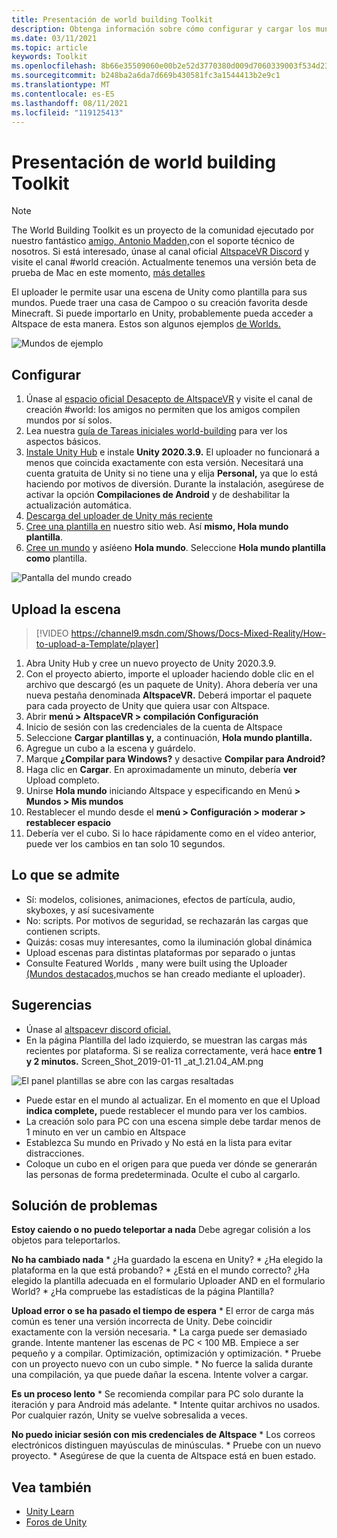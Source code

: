```yaml
---
title: Presentación de world building Toolkit
description: Obtenga información sobre cómo configurar y cargar los mundos altspaceVR mediante plantillas de escena de Unity con la herramienta World Building Toolkit.
ms.date: 03/11/2021
ms.topic: article
keywords: Toolkit
ms.openlocfilehash: 8b66e35509060e00b2e52d3770380d009d7060339003f534d23fdd47372a57f0
ms.sourcegitcommit: b248ba2a6da7d669b430581fc3a1544413b2e9c1
ms.translationtype: MT
ms.contentlocale: es-ES
ms.lasthandoff: 08/11/2021
ms.locfileid: "119125413"
---
```

# <a name="introducing-the-world-building-toolkit"></a>Presentación de world building Toolkit

> [!NOTE]
> The World Building Toolkit es un proyecto de la comunidad ejecutado por nuestro fantástico [amigo, Antonio Madden,](https://twitter.com/chigamesstudio)con el soporte técnico de nosotros. Si está interesado, únase al canal oficial [AltspaceVR Discord](https://discordapp.com/invite/altspacevr) y visite el canal #world creación. Actualmente tenemos una versión beta de prueba de Mac en este momento, [más detalles](https://altvr.com/altspacevr-mac)

El uploader le permite usar una escena de Unity como plantilla para sus mundos. Puede traer una casa de Campoo o su creación favorita desde Minecraft. Si puede importarlo en Unity, probablemente pueda acceder a Altspace de esta manera. Estos son algunos ejemplos [de Worlds.](https://account.altvr.com/worlds/1046572460192825569)

![Mundos de ejemplo](images/unity-uploader-img-01.png)

## <a name="setup"></a>Configurar

1. Únase al [espacio oficial Desacepto de AltspaceVR](https://discordapp.com/invite/altspacevr) y visite el canal de creación #world: los amigos no permiten que los amigos compilen mundos por sí solos.
2. Lea nuestra [guía de Tareas iniciales world-building](world-building-getting-started.md) para ver los aspectos básicos.
3. [Instale Unity Hub](https://blogs.unity3d.com/2018/01/24/streamline-your-workflow-introducing-unity-hub-beta) e instale **Unity 2020.3.9.** El uploader no funcionará a menos que coincida exactamente con esta versión. Necesitará una cuenta gratuita de Unity si no tiene una y elija **Personal,** ya que lo está haciendo por motivos de diversión. Durante la instalación, asegúrese de activar la opción **Compilaciones de Android** y de deshabilitar la actualización automática.
4. [Descarga del uploader de Unity más reciente](upgrading-content-to-the-latest-unity.md#altspacevr-uploader-v090-upgrade-guide)
5. [Cree una plantilla en](https://account.altvr.com/space_templates/new) nuestro sitio web. Así **mismo, Hola mundo plantilla**.
6. [Cree un mundo](https://account.altvr.com/worlds/my) y asíéeno **Hola mundo**. Seleccione **Hola mundo plantilla como** plantilla.

![Pantalla del mundo creado](images/unity-uploader-img-02.png)

## <a name="upload-your-scene"></a>Upload la escena

> [!VIDEO https://channel9.msdn.com/Shows/Docs-Mixed-Reality/How-to-upload-a-Template/player]

1. Abra Unity Hub y cree un nuevo proyecto de Unity 2020.3.9.
2. Con el proyecto abierto, importe el uploader haciendo doble clic en el archivo que descargó (es un paquete de Unity). Ahora debería ver una nueva pestaña denominada **AltspaceVR.** Deberá importar el paquete para cada proyecto de Unity que quiera usar con Altspace.
3. Abrir **menú > AltspaceVR > compilación Configuración**
4. Inicio de sesión con las credenciales de la cuenta de Altspace
5. Seleccione **Cargar plantillas y,** a continuación, **Hola mundo plantilla.**
6. Agregue un cubo a la escena y guárdelo.
7. Marque **¿Compilar para Windows?** y desactive **Compilar para Android?**
8. Haga clic en **Cargar**. En aproximadamente un minuto, debería **ver** Upload completo.
9. Unirse **Hola mundo** iniciando Altspace y especificando en Menú **> Mundos > Mis mundos**
10. Restablecer el mundo desde el **menú > Configuración > moderar > restablecer espacio**
11. Debería ver el cubo. Si lo hace rápidamente como en el vídeo anterior, puede ver los cambios en tan solo 10 segundos.

## <a name="whats-supported"></a>Lo que se admite

* Sí: modelos, colisiones, animaciones, efectos de partícula, audio, skyboxes, y así sucesivamente
* No: scripts. Por motivos de seguridad, se rechazarán las cargas que contienen scripts.
* Quizás: cosas muy interesantes, como la iluminación global dinámica
* Upload escenas para distintas plataformas por separado o juntas
* Consulte Featured Worlds , many were built using the Uploader [(Mundos destacados,](https://account.altvr.com/worlds/featured)muchos se han creado mediante el uploader).

## <a name="tips"></a>Sugerencias

* Únase al [altspacevr discord oficial.](https://discordapp.com/invite/altspacevr)
* En la página Plantilla del lado izquierdo, se muestran las cargas más recientes por plataforma. Si se realiza correctamente, verá hace **entre 1 y 2 minutos.** Screen_Shot_2019-01-11 _at_1.21.04_AM.png

![El panel plantillas se abre con las cargas resaltadas](images/unity-uploader-img-03.png)

* Puede estar en el mundo al actualizar. En el momento en que el Upload **indica complete,** puede restablecer el mundo para ver los cambios.
* La creación solo para PC con una escena simple debe tardar menos de 1 minuto en ver un cambio en Altspace
* Establezca Su mundo en Privado y No está en la lista para evitar distracciones.
* Coloque un cubo en el origen para que pueda ver dónde se generarán las personas de forma predeterminada. Oculte el cubo al cargarlo.

## <a name="troubleshooting"></a>Solución de problemas

**Estoy caiendo o no puedo teleportar a nada** Debe agregar colisión a los objetos para teleportarlos.

**No ha cambiado nada**
    * ¿Ha guardado la escena en Unity?
    * ¿Ha elegido la plataforma en la que está probando?
    * ¿Está en el mundo correcto? ¿Ha elegido la plantilla adecuada en el formulario Uploader AND en el formulario World?
    * ¿Ha compruebe las estadísticas de la página Plantilla?

**Upload error o se ha pasado el tiempo de espera**
    * El error de carga más común es tener una versión incorrecta de Unity. Debe coincidir exactamente con la versión necesaria.
    * La carga puede ser demasiado grande. Intente mantener las escenas de PC < 100 MB. Empiece a ser pequeño y a compilar. Optimización, optimización y optimización.
    * Pruebe con un proyecto nuevo con un cubo simple.
    * No fuerce la salida durante una compilación, ya que puede dañar la escena. Intente volver a cargar.

**Es un proceso lento**
    * Se recomienda compilar para PC solo durante la iteración y para Android más adelante.
    * Intente quitar archivos no usados. Por cualquier razón, Unity se vuelve sobresalida a veces.

**No puedo iniciar sesión con mis credenciales de Altspace**
    * Los correos electrónicos distinguen mayúsculas de minúsculas.
    * Pruebe con un nuevo proyecto.
    * Asegúrese de que la cuenta de Altspace está en buen estado.

## <a name="see-also"></a>Vea también

* [Unity Learn](https://unity3d.com/learn)
* [Foros de Unity](https://forum.unity.com)
